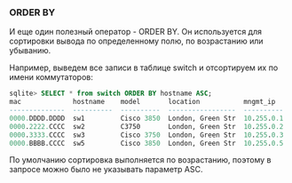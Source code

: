 ### ORDER BY

И еще один полезный оператор - ORDER BY.
Он используется для сортировки вывода по определенному полю, по возрастанию или убыванию.

Например, выведем все записи в таблице switch и отсортируем их по имени коммутаторов:
```sql
sqlite> SELECT * from switch ORDER BY hostname ASC;
mac             hostname    model       location           mngmt_ip    mngmt_vid   mngmt_vname
--------------  ----------  ----------  -----------------  ----------  ----------  -----------
0000.DDDD.DDDD  sw1         Cisco 3850  London, Green Str  10.255.0.1  255         MNGMT      
0000.2222.CCCC  sw2         C3750       London, Green Str  10.255.0.2  255         MNGMT      
0000.3333.CCCC  sw3         Cisco 3750  London, Green Str  10.255.0.3  255         MNGMT      
0000.BBBB.CCCC  sw5         Cisco 3850  London, Green Str  10.255.0.5  255         MNGMT      
```

По умолчанию сортировка выполняется по возрастанию, поэтому в запросе можно было не указывать параметр ASC.
